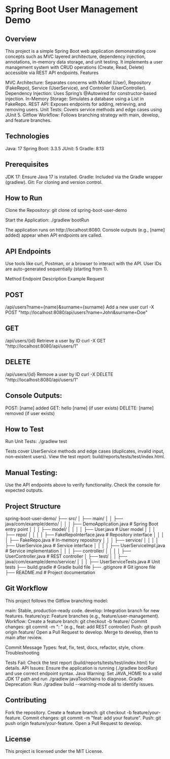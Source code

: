# Spring Boot User Management Demo
## Overview
This project is a simple Spring Boot web application demonstrating core concepts such as MVC layered architecture, dependency injection, annotations, in-memory data storage, and unit testing. It implements a user management system with CRUD operations (Create, Read, Delete) accessible via REST API endpoints.
Features

MVC Architecture: Separates concerns with Model (User), Repository (FakeRepo), Service (UserService), and Controller (UserController).
Dependency Injection: Uses Spring’s @Autowired for constructor-based injection.
In-Memory Storage: Simulates a database using a List<User> in FakeRepo.
REST API: Exposes endpoints for adding, retrieving, and removing users.
Unit Tests: Covers service methods and edge cases using JUnit 5.
Gitflow Workflow: Follows branching strategy with main, develop, and feature branches.

## Technologies

Java: 17
Spring Boot: 3.3.5
JUnit: 5
Gradle: 8.13

## Prerequisites

JDK 17: Ensure Java 17 is installed.
Gradle: Included via the Gradle wrapper (gradlew).
Git: For cloning and version control.

## How to Run

Clone the Repository:
git clone <repository-url>
cd spring-boot-user-demo


Start the Application:
./gradlew bootRun


The application runs on http://localhost:8080.
Console outputs (e.g., [name] added) appear when API endpoints are called.



## API Endpoints
Use tools like curl, Postman, or a browser to interact with the API. User IDs are auto-generated sequentially (starting from 1).



Method
Endpoint
Description
Example Request



## POST
/api/users?name={name}&surname={surname}
Add a new user
curl -X POST "http://localhost:8080/api/users?name=John&surname=Doe"


## GET
/api/users/{id}
Retrieve a user by ID
curl -X GET "http://localhost:8080/api/users/1"


## DELETE
/api/users/{id}
Remove a user by ID
curl -X DELETE "http://localhost:8080/api/users/1"


## Console Outputs:

POST: [name] added
GET: hello [name] (if user exists)
DELETE: [name] removed (if user exists)

## How to Test

Run Unit Tests:
./gradlew test


Tests cover UserService methods and edge cases (duplicates, invalid input, non-existent users).
View the test report: build/reports/tests/test/index.html.


## Manual Testing:

Use the API endpoints above to verify functionality.
Check the console for expected outputs.



## Project Structure
spring-boot-user-demo/
├── src/
│   ├── main/
│   │   ├── java/com/example/demo/
│   │   │   ├── DemoApplication.java        # Spring Boot entry point
│   │   │   ├── model/
│   │   │   │   ├── User.java              # User model
│   │   │   ├── repo/
│   │   │   │   ├── FakeRepoInterface.java # Repository interface
│   │   │   │   ├── FakeRepo.java          # In-memory repository
│   │   │   ├── service/
│   │   │   │   ├── UserService.java       # Service interface
│   │   │   │   ├── UserServiceImpl.java   # Service implementation
│   │   │   ├── controller/
│   │   │   │   ├── UserController.java    # REST controller
│   ├── test/
│   │   ├── java/com/example/demo/service/
│   │   │   ├── UserServiceTests.java      # Unit tests
├── build.gradle                           # Gradle build file
├── .gitignore                             # Git ignore file
├── README.md                              # Project documentation

## Git Workflow
This project follows the Gitflow branching model:

main: Stable, production-ready code.
develop: Integration branch for new features.
feature/xyz: Feature branches (e.g., feature/user-management).
Workflow:
Create a feature branch: git checkout -b feature/<feature-name>
Commit changes: git commit -m "<type>: <description>" (e.g., feat: add REST controller)
Push: git push origin feature/<feature-name>
Open a Pull Request to develop.
Merge to develop, then to main after review.



Commit Message Types: feat, fix, test, docs, refactor, style, chore.
Troubleshooting

Tests Fail: Check the test report (build/reports/tests/test/index.html) for details.
API Issues: Ensure the application is running (./gradlew bootRun) and use correct endpoint syntax.
Java Warning: Set JAVA_HOME to a valid JDK 17 path and run ./gradlew javaToolchains to diagnose.
Gradle Deprecation: Run ./gradlew build --warning-mode all to identify issues.

## Contributing

Fork the repository.
Create a feature branch: git checkout -b feature/your-feature.
Commit changes: git commit -m "feat: add your feature".
Push: git push origin feature/your-feature.
Open a Pull Request to develop.

## License
This project is licensed under the MIT License.
